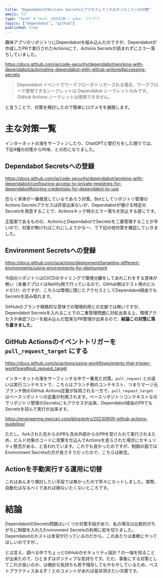 ```yaml
---
title: "DependabotがActions Secretsにアクセスしてくれなかったことへの対策"
emoji: "🔑"
type: "tech" # tech: 技術記事 / idea: アイデア
topics: ["dependabot", "github"]
published: true
---
```


趣味アプリのリポジトリにDependabotを組み込んだのですが、Dependabotが作成したPRで実行されたActionsにて、Actions Secretsが読まれずにエラー落ちしていました。

https://docs.github.com/ja/code-security/dependabot/working-with-dependabot/automating-dependabot-with-github-actions#accessing-secrets

> Dependabot イベントでワークフローがトリガーされる場合、ワークフローで使用できるシークレットは Dependabot シークレットのみです。 GitHub Actions シークレットは使用できません。 

と言うことで、対策を検討したので簡単にログメモを展開します。

# 主な対策一覧

インターネットの海をサーフィンしたり、ChatGPTと壁打ちをした限りでは、下記4種の対策から吟味、との形になりました。

## Dependabot Secretsへの登録

https://docs.github.com/ja/code-security/dependabot/working-with-dependabot/configuring-access-to-private-registries-for-dependabot#storing-credentials-for-dependabot-to-use

恐らく本体が一番推奨しているであろう対策。Botとしてリポジトリ管理のActions Secretsアクセスは許容出来ないが、Dependabotが覗ける特定のSecretsを用意することで、Actionsキック時のエラー落ちを防止する感じです。

正面案であるものの、ActionsとDependabotでSecretsを二重管理することが辛いので、対案が無ければこれにしようかなー、で下記の他対策を確認していきました。

## Environment Secretsへの登録

https://docs.github.com/ja/actions/deployment/targeting-different-environments/using-environments-for-deployment

今回のリポジトリはCI/CDのタイミングで環境分離をしてあれこれをする意味が無い（本番デプロイはNetlify側で行っているので、GitHub側はテスト用のビルドだけ）のですが、こちらは環境に閉じたアクセスとしてDependabot経由でもSecretsを読み取れます。

GitHubのブランチ戦略的な意味での環境利用との文脈では無いですが、Dependabot Secretsを入れることでの二重管理問題に対処出来る上、環境アクセスや承認フローを組み込んだ堅実なPR管理が出来るので、**結論この対策に落ち着きました**。

## GitHub Actionsのイベントトリガーを `pull_request_target` にする

https://docs.github.com/ja/actions/using-workflows/events-that-trigger-workflows#pull_request_target

インターネットの海をサーフィンする中で一番見た対策。`pull_request` との違いは実行コンテキストで、こちらはブランチ側のコンテキスト、つまりマージ元ブランチ側のGitHub Actions定義が採用される一方で、`pull_request_target` はベースリポジトリの定義が利用されます。ベースリポジトリコンテキストなのでリポジトリ管理のSecretsにもアクセスが出来、Dependabot経由のPRでもSecretsを読んで実行が出来ます。

https://engineering.mercari.com/blog/entry/20230609-github-actions-guideline/

ただし、forkされた先からのPRも含め外部からのPRを受け入れて実行されるため、ビルド対象のコードに攻撃を仕込んでActionsを走らされた場合にセキュリティ懸念がある、と言われています。これでも良かったのですが、制御の面ではEnvironment Secretsの方が良さそうだったので、こちらは断念。

## Actionを手動実行する運用に切替

これはあんまり検討したい手段では無かったので早々にカットしました。実際、自動化はなるべくであれば損ないたくないところです。

# 結論

DependabotのSecrets問題はいくつか対策手段があり、私の場合は比較的がちがちに制御を入れたEnvironment Secretsの利用に舵を切りました。Dependabotのホストは本営が行っているのだから、このあたりは柔軟にやってほしいのですが、、

とは言え、調べる中でちょっとGitHubのセキュリティ設計？の一端を知ることが出来たので、ひとまずはポジティブな気持ちです。ただ、事象にする対策としてこれが良いのか、は微妙な気持ちも若干残存してもやもやしているため、ベストプラクティスあるぞ！とのコメントがあれば是非頂きたい次第です。